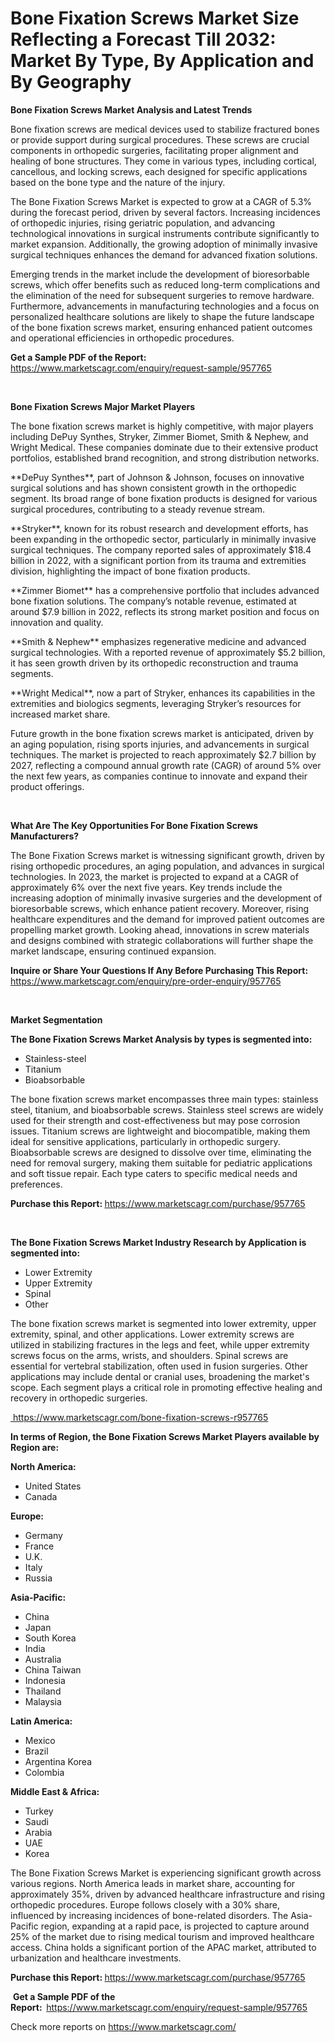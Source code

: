 <p><h1>Bone Fixation Screws Market Size Reflecting a Forecast Till 2032: Market By Type, By Application and By Geography</h1></p><p><strong>Bone Fixation Screws Market Analysis and Latest Trends</strong></p>
<p><p>Bone fixation screws are medical devices used to stabilize fractured bones or provide support during surgical procedures. These screws are crucial components in orthopedic surgeries, facilitating proper alignment and healing of bone structures. They come in various types, including cortical, cancellous, and locking screws, each designed for specific applications based on the bone type and the nature of the injury.</p><p>The Bone Fixation Screws Market is expected to grow at a CAGR of 5.3% during the forecast period, driven by several factors. Increasing incidences of orthopedic injuries, rising geriatric population, and advancing technological innovations in surgical instruments contribute significantly to market expansion. Additionally, the growing adoption of minimally invasive surgical techniques enhances the demand for advanced fixation solutions. </p><p>Emerging trends in the market include the development of bioresorbable screws, which offer benefits such as reduced long-term complications and the elimination of the need for subsequent surgeries to remove hardware. Furthermore, advancements in manufacturing technologies and a focus on personalized healthcare solutions are likely to shape the future landscape of the bone fixation screws market, ensuring enhanced patient outcomes and operational efficiencies in orthopedic procedures.</p></p>
<p><strong>Get a Sample PDF of the Report:&nbsp;</strong> <a href="https://www.marketscagr.com/enquiry/request-sample/957765?utm_campaign=2799&utm_medium=2&utm_source=Github&utm_content=ia&utm_term=03032025&utm_id=bone-fixation-screws">https://www.marketscagr.com/enquiry/request-sample/957765</a></p>
<p>&nbsp;</p>
<p><strong>Bone Fixation Screws Major Market Players</strong></p>
<p><p>The bone fixation screws market is highly competitive, with major players including DePuy Synthes, Stryker, Zimmer Biomet, Smith & Nephew, and Wright Medical. These companies dominate due to their extensive product portfolios, established brand recognition, and strong distribution networks.</p><p>**DePuy Synthes**, part of Johnson & Johnson, focuses on innovative surgical solutions and has shown consistent growth in the orthopedic segment. Its broad range of bone fixation products is designed for various surgical procedures, contributing to a steady revenue stream. </p><p>**Stryker**, known for its robust research and development efforts, has been expanding in the orthopedic sector, particularly in minimally invasive surgical techniques. The company reported sales of approximately $18.4 billion in 2022, with a significant portion from its trauma and extremities division, highlighting the impact of bone fixation products.</p><p>**Zimmer Biomet** has a comprehensive portfolio that includes advanced bone fixation solutions. The company’s notable revenue, estimated at around $7.9 billion in 2022, reflects its strong market position and focus on innovation and quality.</p><p>**Smith & Nephew** emphasizes regenerative medicine and advanced surgical technologies. With a reported revenue of approximately $5.2 billion, it has seen growth driven by its orthopedic reconstruction and trauma segments.</p><p>**Wright Medical**, now a part of Stryker, enhances its capabilities in the extremities and biologics segments, leveraging Stryker’s resources for increased market share.</p><p>Future growth in the bone fixation screws market is anticipated, driven by an aging population, rising sports injuries, and advancements in surgical techniques. The market is projected to reach approximately $2.7 billion by 2027, reflecting a compound annual growth rate (CAGR) of around 5% over the next few years, as companies continue to innovate and expand their product offerings.</p></p>
<p>&nbsp;</p>
<p><strong>What Are The Key Opportunities For Bone Fixation Screws Manufacturers?</strong></p>
<p><p>The Bone Fixation Screws market is witnessing significant growth, driven by rising orthopedic procedures, an aging population, and advances in surgical technologies. In 2023, the market is projected to expand at a CAGR of approximately 6% over the next five years. Key trends include the increasing adoption of minimally invasive surgeries and the development of bioresorbable screws, which enhance patient recovery. Moreover, rising healthcare expenditures and the demand for improved patient outcomes are propelling market growth. Looking ahead, innovations in screw materials and designs combined with strategic collaborations will further shape the market landscape, ensuring continued expansion.</p></p>
<p><strong>Inquire or Share Your Questions If Any Before Purchasing This Report:</strong> <a href="https://www.marketscagr.com/enquiry/pre-order-enquiry/957765?utm_campaign=2799&utm_medium=2&utm_source=Github&utm_content=ia&utm_term=03032025&utm_id=bone-fixation-screws">https://www.marketscagr.com/enquiry/pre-order-enquiry/957765</a></p>
<p>&nbsp;</p>
<p><strong>Market Segmentation</strong></p>
<p><strong>The Bone Fixation Screws Market Analysis by types is segmented into:</strong></p>
<p><ul><li>Stainless-steel</li><li>Titanium</li><li>Bioabsorbable</li></ul></p>
<p><p>The bone fixation screws market encompasses three main types: stainless steel, titanium, and bioabsorbable screws. Stainless steel screws are widely used for their strength and cost-effectiveness but may pose corrosion issues. Titanium screws are lightweight and biocompatible, making them ideal for sensitive applications, particularly in orthopedic surgery. Bioabsorbable screws are designed to dissolve over time, eliminating the need for removal surgery, making them suitable for pediatric applications and soft tissue repair. Each type caters to specific medical needs and preferences.</p></p>
<p><strong>Purchase this Report:&nbsp;</strong><a href="https://www.marketscagr.com/purchase/957765?utm_campaign=2799&utm_medium=2&utm_source=Github&utm_content=ia&utm_term=03032025&utm_id=bone-fixation-screws">https://www.marketscagr.com/purchase/957765</a></p>
<p>&nbsp;</p>
<p><strong>The Bone Fixation Screws Market Industry Research by Application is segmented into:</strong></p>
<p><ul><li>Lower Extremity</li><li>Upper Extremity</li><li>Spinal</li><li>Other</li></ul></p>
<p><p>The bone fixation screws market is segmented into lower extremity, upper extremity, spinal, and other applications. Lower extremity screws are utilized in stabilizing fractures in the legs and feet, while upper extremity screws focus on the arms, wrists, and shoulders. Spinal screws are essential for vertebral stabilization, often used in fusion surgeries. Other applications may include dental or cranial uses, broadening the market's scope. Each segment plays a critical role in promoting effective healing and recovery in orthopedic surgeries.</p></p>
<p><a href="https://www.marketscagr.com/bone-fixation-screws-r957765?utm_campaign=2799&utm_medium=2&utm_source=Github&utm_content=ia&utm_term=03032025&utm_id=bone-fixation-screws">&nbsp;https://www.marketscagr.com/bone-fixation-screws-r957765</a></p>
<p><strong>In terms of Region, the Bone Fixation Screws Market Players available by Region are:</strong></p>
<p>
    <p> <strong> North America: </strong>
        <ul>
            <li>United States</li>
            <li>Canada</li>
        </ul>
        </p> 
    <p> <strong> Europe: </strong>
        <ul>
            <li>Germany</li>
            <li>France</li>
            <li>U.K.</li>
            <li>Italy</li>
            <li>Russia</li>
        </ul>
        </p> 
    <p> <strong> Asia-Pacific: </strong>
        <ul>
            <li>China</li>
            <li>Japan</li>
            <li>South Korea</li>
            <li>India</li>
            <li>Australia</li>
            <li>China Taiwan</li>
            <li>Indonesia</li>
            <li>Thailand</li>
            <li>Malaysia</li>
        </ul>
        </p> 
    <p> <strong> Latin America: </strong>
        <ul>
            <li>Mexico</li>
            <li>Brazil</li>
            <li>Argentina Korea</li>
            <li>Colombia</li>
        </ul>
        </p> 
    <p> <strong> Middle East & Africa: </strong>
        <ul>
            <li>Turkey</li>
            <li>Saudi</li>
            <li>Arabia</li>
            <li>UAE</li>
            <li>Korea</li>
        </ul>
    </p>
    </p>
<p><p>The Bone Fixation Screws Market is experiencing significant growth across various regions. North America leads in market share, accounting for approximately 35%, driven by advanced healthcare infrastructure and rising orthopedic procedures. Europe follows closely with a 30% share, influenced by increasing incidences of bone-related disorders. The Asia-Pacific region, expanding at a rapid pace, is projected to capture around 25% of the market due to rising medical tourism and improved healthcare access. China holds a significant portion of the APAC market, attributed to urbanization and healthcare investments.</p></p>
<p><strong>Purchase this Report: </strong><a href="https://www.marketscagr.com/purchase/957765?utm_campaign=2799&utm_medium=2&utm_source=Github&utm_content=ia&utm_term=03032025&utm_id=bone-fixation-screws">https://www.marketscagr.com/purchase/957765</a></p>
<p>&nbsp;<strong>Get a Sample PDF of the Report:&nbsp;&nbsp;</strong><a href="https://www.marketscagr.com/enquiry/request-sample/957765?utm_campaign=2799&utm_medium=2&utm_source=Github&utm_content=ia&utm_term=03032025&utm_id=bone-fixation-screws">https://www.marketscagr.com/enquiry/request-sample/957765</a></p>
<p><strong></strong></p>
<p>Check more reports on <a href="https://www.marketscagr.com/?utm_campaign=2799&utm_medium=2&utm_source=Github&utm_content=ia&utm_term=03032025&utm_id=bone-fixation-screws">https://www.marketscagr.com/</a></p>